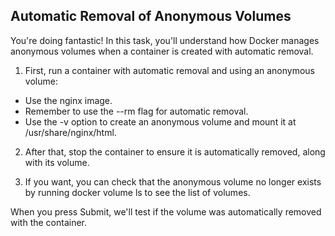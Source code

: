 ## Automatic Removal of Anonymous Volumes

You're doing fantastic! In this task, you'll understand how Docker manages anonymous volumes when a container is created with automatic removal.

1. First, run a container with automatic removal and using an anonymous volume:

- Use the nginx image.
- Remember to use the --rm flag for automatic removal.
- Use the -v option to create an anonymous volume and mount it at /usr/share/nginx/html.

2. After that, stop the container to ensure it is automatically removed, along with its volume.

3. If you want, you can check that the anonymous volume no longer exists by running docker volume ls to see the list of volumes.

When you press Submit, we'll test if the volume was automatically removed with the container.